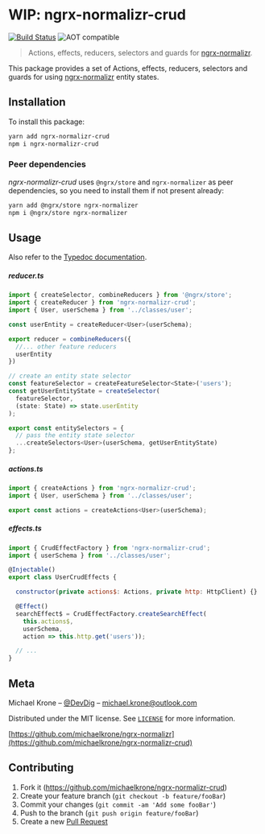 # WIP: ngrx-normalizr-crud

[![Build Status](https://travis-ci.org/michaelkrone/ngrx-normalizr-crud.svg?branch=master)](https://travis-ci.org/michaelkrone/ngrx-normalizr-crud)
![AOT compatible](https://img.shields.io/badge/aot-compatible-blue.svg)

> Actions, effects, reducers, selectors and guards for [ngrx-normalizr](https://github.com/michaelkrone/ngrx-normalizr).

This package provides a set of Actions, effects, reducers, selectors and guards for using [ngrx-normalizr](https://github.com/michaelkrone/ngrx-normalizr)
entity states.

## Installation
To install this package:
```sh
yarn add ngrx-normalizr-crud
npm i ngrx-normalizr-crud
```

### Peer dependencies
*ngrx-normalizr-crud* uses `@ngrx/store` and `ngrx-normalizer` as peer dependencies, so you need to install them if not present already:

```sh
yarn add @ngrx/store ngrx-normalizer
npm i @ngrx/store ngrx-normalizer
```

## Usage
Also refer to the [Typedoc documentation](https://michaelkrone.github.io/ngrx-normalizr-crud/).

##### reducer.ts
```javascript
import { createSelector, combineReducers } from '@ngrx/store';
import { createReducer } from 'ngrx-normalizr-crud';
import { User, userSchema } from '../classes/user';

const userEntity = createReducer<User>(userSchema);

export reducer = combineReducers({
  //... other feature reducers
  userEntity
})

// create an entity state selector
const featureSelector = createFeatureSelector<State>('users');
const getUserEntityState = createSelector(
  featureSelector,
  (state: State) => state.userEntity
);

export const entitySelectors = {
  // pass the entity state selector
  ...createSelectors<User>(userSchema, getUserEntityState)
};
```

##### actions.ts
```javascript
import { createActions } from 'ngrx-normalizr-crud';
import { User, userSchema } from '../classes/user';

export const actions = createActions<User>(userSchema);
```

##### effects.ts
```javascript
import { CrudEffectFactory } from 'ngrx-normalizr-crud';
import { userSchema } from '../classes/user';

@Injectable()
export class UserCrudEffects {

  constructor(private actions$: Actions, private http: HttpClient) {}

  @Effect()
  searchEffect$ = CrudEffectFactory.createSearchEffect(
    this.actions$,
    userSchema,
    action => this.http.get('users'));

  // ...
}
```

## Meta

Michael Krone – [@DevDig](https://twitter.com/DevDig) – michael.krone@outlook.com

Distributed under the MIT license. See [``LICENSE``](https://github.com/michaelkrone/ngrx-normalizr-crud/blob/master/LICENSE) for more information.

[https://github.com/michaelkrone/ngrx-normalizr](https://github.com/michaelkrone/ngrx-normalizr-crud)

## Contributing

1. Fork it (<https://github.com/michaelkrone/ngrx-normalizr-crud>)
2. Create your feature branch (`git checkout -b feature/fooBar`)
3. Commit your changes (`git commit -am 'Add some fooBar'`)
4. Push to the branch (`git push origin feature/fooBar`)
5. Create a new [Pull Request](https://github.com/michaelkrone/ngrx-normalizr-crud/compare?expand=1)
